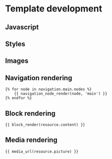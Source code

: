 # Template development

## Javascript

## Styles

## Images

## Navigation rendering

```twig
{% for node in navigation.main.nodes %}
    {{ navigation_node_render(node, 'main') }}
{% endfor %}
```

## Block rendering

```twig
{{ block_render(resource.content) }}
```

## Media rendering

```twig
{{ media_url(resource.picture) }}
```

